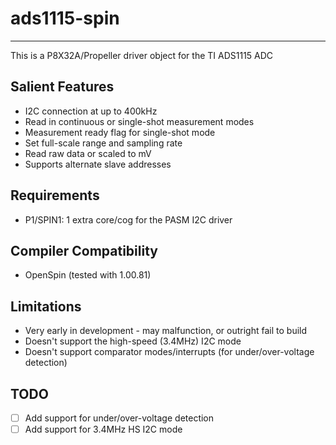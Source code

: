 # ads1115-spin 
--------------

This is a P8X32A/Propeller driver object for the TI ADS1115 ADC

## Salient Features

* I2C connection at up to 400kHz
* Read in continuous or single-shot measurement modes
* Measurement ready flag for single-shot mode
* Set full-scale range and sampling rate
* Read raw data or scaled to mV
* Supports alternate slave addresses

## Requirements

* P1/SPIN1: 1 extra core/cog for the PASM I2C driver

## Compiler Compatibility

* OpenSpin (tested with 1.00.81)

## Limitations

* Very early in development - may malfunction, or outright fail to build
* Doesn't support the high-speed (3.4MHz) I2C mode
* Doesn't support comparator modes/interrupts (for under/over-voltage detection)

## TODO

- [ ] Add support for under/over-voltage detection
- [ ] Add support for 3.4MHz HS I2C mode
